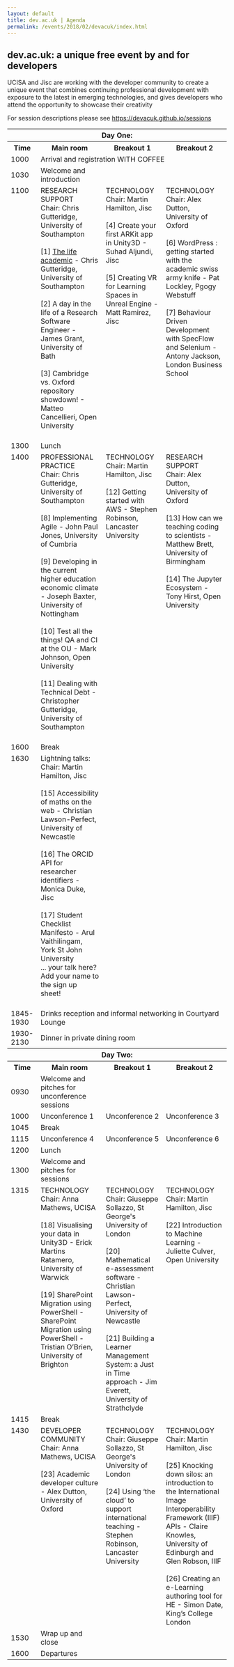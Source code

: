 ```yaml
---
layout: default
title: dev.ac.uk | Agenda
permalink: /events/2018/02/devacuk/index.html
---
```


## dev.ac.uk: a unique free event by and for developers

UCISA and Jisc are working with the developer community to create a unique event that combines continuing professional development with exposure to the latest in emerging technologies, and gives developers who attend the opportunity to showcase their creativity

For session descriptions please see <a hef="https://devacuk.github.io/sessions">https://devacuk.github.io/sessions</a>

<table>
  <tr><th colspan="4">Day One:</th></tr>
  <tr>
    <th>Time</th>
    <th>Main room</th>
    <th>Breakout 1</th>
    <th>Breakout 2</th>
  </tr>
  <tr>
    <td>1000</td>
    <td colspan="3">Arrival and registration WITH COFFEE</td>
  </tr>
  <tr>
    <td>1030</td>
    <td>Welcome and introduction</td>
    <td></td>
    <td></td>
  </tr>
  <tr><td valign="top">1100</td>
    <td valign="top">
      RESEARCH SUPPORT<br/>
      Chair: Chris Gutteridge, University of Southampton<br/><br/>
      [1] <a href="1a/">The life academic</a> - Chris Gutteridge, University of Southampton<br/><br/>
      [2] A day in the life of a Research Software Engineer - James Grant, University of Bath<br/><br/>
      [3] Cambridge vs. Oxford repository showdown! - Matteo Cancellieri, Open University<br/><br/>
    </td>
    <td valign="top">
      TECHNOLOGY<br/>
      Chair: Martin Hamilton, Jisc<br/><br/>
      [4] Create your first ARKit app in Unity3D - Suhad Aljundi, Jisc<br/><br/>
      [5] Creating VR for Learning Spaces in Unreal Engine - Matt Ramirez, Jisc<br/>
    </td>
    <td valign="top">
      TECHNOLOGY<br/>
      Chair: Alex Dutton, University of Oxford<br/><br/>
      [6] WordPress : getting started with the academic swiss army knife - Pat Lockley, Pgogy Webstuff<br/><br/>
      [7] Behaviour Driven Development with SpecFlow and Selenium - Antony Jackson, London Business School<br/>
    </td>
  </tr>
  <tr><td>1300</td><td colspan="3">Lunch</td>
  </tr>
  <tr><td valign="top">1400</td>
    <td valign="top">
      PROFESSIONAL PRACTICE<br/>
      Chair: Chris Gutteridge, University of Southampton<br/><br/>
      [8] Implementing Agile - John Paul Jones, University of Cumbria<br/><br/>
      [9] Developing in the current higher education economic climate - Joseph Baxter, University of Nottingham<br/><br/>
      [10] Test all the things! QA and CI at the OU - Mark Johnson, Open University<br/><br/>
      [11] Dealing with Technical Debt - Christopher Gutteridge, University of Southampton<br/><br/>
    <td valign="top">
      TECHNOLOGY<br/>
      Chair: Martin Hamilton, Jisc<br/><br/>
      [12] Getting started with AWS - Stephen Robinson, Lancaster University<br/>
    </td>
    <td valign="top">
      RESEARCH SUPPORT<br/>
      Chair: Alex Dutton, University of Oxford<br/><br/>
      [13] How can we teaching coding to scientists - Matthew Brett, University of Birmingham<br/><br/>
      [14] The Jupyter Ecosystem - Tony Hirst, Open University<br/>
    </td>
  
  <tr><td>1600</td><td colspan="3">Break</td>
  </tr>
  <tr><td valign="top">1630</td>
    <td valign="top">
    Lightning talks:<br/>
    Chair: Martin Hamilton, Jisc<br/><br/>
    [15] Accessibility of maths on the web - Christian Lawson-Perfect, University of Newcastle<br/><br/>
    [16] The ORCID API for researcher identifiers - Monica Duke, Jisc<br/><br/>
    [17] Student Checklist Manifesto - Arul Vaithilingam, York St John University<br/>
    ... your talk here? Add your name to the sign up sheet!<br/><br/>
    </td>
    <td>
    </td>
    <td>
    </td>
  </tr>
  <tr><td>1845-1930</td><td colspan="3">Drinks reception and informal networking in Courtyard Lounge</td></tr>
  <tr><td>1930-2130</td><td colspan="3">Dinner in private dining room</td></tr>
  <tr><th colspan="4">Day Two:</th></tr>
  <tr>
    <th>Time</th>
    <th>Main room</th>
    <th>Breakout 1</th>
    <th>Breakout 2</th>
  </tr>
  <tr>
    <td>0930</td>
    <td>Welcome and pitches for unconference sessions</td>
    <td></td>
    <td></td>
  </tr>
  <tr>
    <td>1000</td>
    <td>Unconference 1</td>
    <td>Unconference 2</td>
    <td>Unconference 3</td>
  </tr>
  <tr><td>1045</td><td colspan="3">Break</td></tr>
  <tr>
    <td>1115</td>
    <td>Unconference 4</td>
    <td>Unconference 5</td>
    <td>Unconference 6</td>
  </tr>
  <tr><td>1200</td><td colspan="3">Lunch</td></tr>
  <tr>
    <td>1300</td>
    <td>Welcome and pitches for sessions</td>
    <td></td>
    <td></td>
  </tr>
  <tr>
    <td valign="top">1315</td>
    <td valign="top">
      TECHNOLOGY<br/>
      Chair: Anna Mathews, UCISA<br/><br/>
      [18] Visualising your data in Unity3D - Erick Martins Ratamero, University of Warwick<br/><br/>
      [19] SharePoint Migration using PowerShell - SharePoint Migration using PowerShell - Tristian O’Brien, University of Brighton<br/>
    </td>
    <td valign="top">
      TECHNOLOGY<br/>
      Chair: Giuseppe Sollazzo, St George's University of London<br/><br/>
      [20] Mathematical e-assessment software - Christian Lawson-Perfect, University of Newcastle<br/><br/>
      [21] Building a Learner Management System: a Just in Time approach - Jim Everett, University of Strathclyde<br/>
    </td>
    <td valign="top">
      TECHNOLOGY<br/>
      Chair: Martin Hamilton, Jisc<br/><br/>
      [22] Introduction to Machine Learning - Juliette Culver, Open University<br/>
    </td>
  </tr>
  <tr><td>1415</td><td colspan="3">Break</td></tr>
  <tr>
    <td valign="top">1430</td>
    <td valign="top">
      DEVELOPER COMMUNITY<br/>
      Chair: Anna Mathews, UCISA<br/><br/>
      [23] Academic developer culture - Alex Dutton, University of Oxford<br/>
    </td>
    <td valign="top">
      TECHNOLOGY<br/>
      Chair: Giuseppe Sollazzo, St George's University of London<br/><br/>
      [24] Using ‘the cloud’ to support international teaching - Stephen Robinson, Lancaster University<br/>
    </td>
    <td valign="top">
      TECHNOLOGY<br/>
      Chair: Martin Hamilton, Jisc<br/><br/>
      [25] Knocking down silos: an introduction to the International Image Interoperability Framework (IIIF) APIs - Claire Knowles, University of Edinburgh and Glen Robson, IIIF<br/><br/>
      [26] Creating an e-Learning authoring tool for HE - Simon Date, King’s College London<br/>
    </td>
  </tr>
  <tr><td>1530</td><td>Wrap up and close</td><td></td><td></td></tr>
  <tr><td>1600</td><td colspan="3">Departures</td>


